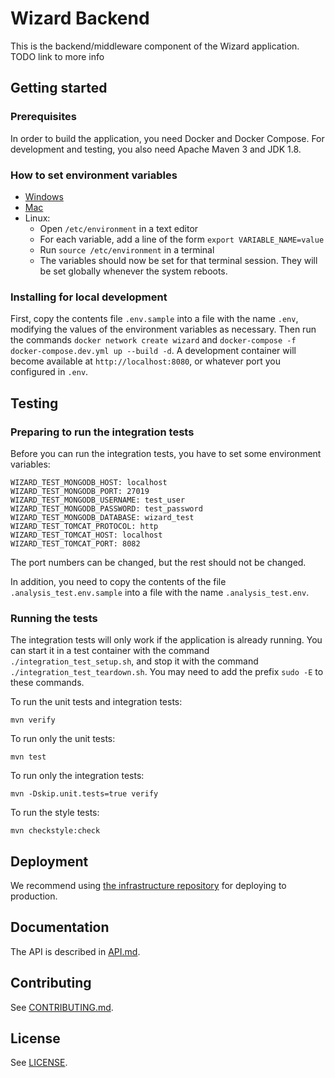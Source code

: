 # Wizard Backend
This is the backend/middleware component of the Wizard application. TODO link to more info

## Getting started
### Prerequisites
In order to build the application, you need Docker and Docker Compose. For development and testing, you also need Apache Maven 3 and JDK 1.8.

### How to set environment variables
- [Windows](https://www.techjunkie.com/environment-variables-windows-10/)
- [Mac](https://apple.stackexchange.com/questions/106778)
- Linux:
    - Open `/etc/environment` in a text editor
    - For each variable, add a line of the form `export VARIABLE_NAME=value`
    - Run `source /etc/environment` in a terminal
    - The variables should now be set for that terminal session.
    They will be set globally whenever the system reboots. 

### Installing for local development
First, copy the contents file `.env.sample` into a file with the name `.env`, modifying the values of the environment variables as necessary. Then run the commands `docker network create wizard` and `docker-compose -f docker-compose.dev.yml up --build -d`. A development container will become available at `http://localhost:8080`, or whatever port you configured in `.env`.

## Testing
### Preparing to run the integration tests
Before you can run the integration tests, you have to set some environment variables:

```
WIZARD_TEST_MONGODB_HOST: localhost
WIZARD_TEST_MONGODB_PORT: 27019
WIZARD_TEST_MONGODB_USERNAME: test_user
WIZARD_TEST_MONGODB_PASSWORD: test_password
WIZARD_TEST_MONGODB_DATABASE: wizard_test
WIZARD_TEST_TOMCAT_PROTOCOL: http
WIZARD_TEST_TOMCAT_HOST: localhost
WIZARD_TEST_TOMCAT_PORT: 8082

```

The port numbers can be changed, but the rest should not be changed.

In addition, you need to copy the contents of the file `.analysis_test.env.sample` into a file with the name `.analysis_test.env`.

### Running the tests
The integration tests will only work if the application is already running. You can start it in a test container
with the command `./integration_test_setup.sh`, and stop it with the command `./integration_test_teardown.sh`.
You may need to add the prefix `sudo -E` to these commands.

To run the unit tests and integration tests:

```console
mvn verify

```

To run only the unit tests:

```console
mvn test

```

To run only the integration tests:

```console
mvn -Dskip.unit.tests=true verify

```

To run the style tests:

```console
mvn checkstyle:check

```

## Deployment
We recommend using [the infrastructure repository](https://github.com/histographer/infrastructure) for deploying to production.

## Documentation
The API is described in [API.md](API.md).

## Contributing
See [CONTRIBUTING.md](CONTRIBUTING.md).

## License
See [LICENSE](LICENSE).
